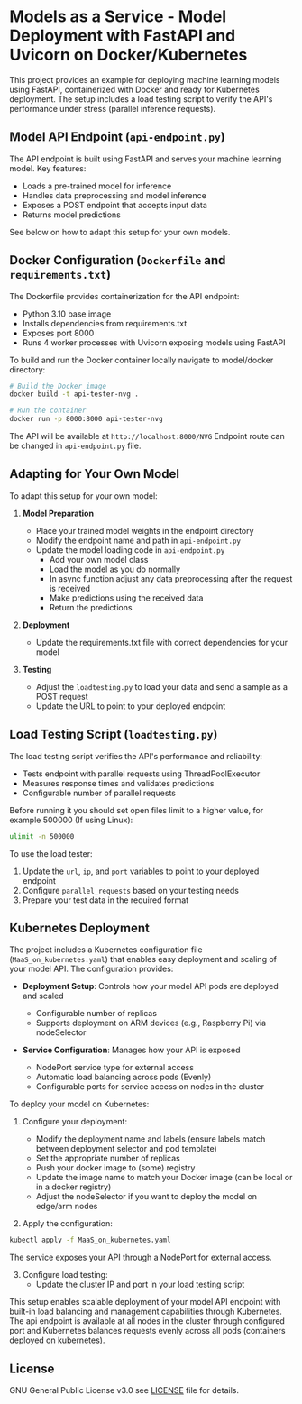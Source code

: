 # Models as a Service - Model Deployment with FastAPI and Uvicorn on Docker/Kubernetes

This project provides an example for deploying machine learning models using FastAPI, containerized with Docker and ready for Kubernetes deployment. The setup includes a load testing script to verify the API's performance under stress (parallel inference requests).


## Model API Endpoint (`api-endpoint.py`)

The API endpoint is built using FastAPI and serves your machine learning model. Key features:

- Loads a pre-trained model for inference
- Handles data preprocessing and model inference
- Exposes a POST endpoint that accepts input data
- Returns model predictions

See below on how to adapt this setup for your own models.

## Docker Configuration (`Dockerfile` and `requirements.txt`)

The Dockerfile provides containerization for the API endpoint:

- Python 3.10 base image
- Installs dependencies from requirements.txt
- Exposes port 8000
- Runs 4 worker processes with Uvicorn exposing models using FastAPI


To build and run the Docker container locally navigate to model/docker directory:

```bash
# Build the Docker image
docker build -t api-tester-nvg .

# Run the container
docker run -p 8000:8000 api-tester-nvg
```

The API will be available at `http://localhost:8000/NVG`
Endpoint route can be changed in `api-endpoint.py` file.

## Adapting for Your Own Model

To adapt this setup for your own model:

1. **Model Preparation**
   - Place your trained model weights in the endpoint directory
   - Modify the endpoint name and path in `api-endpoint.py`
   - Update the model loading code in `api-endpoint.py`
      - Add your own model class
      - Load the model as you do normally
      - In async function adjust any data preprocessing after the request is received
      - Make predictions using the received data
      - Return the predictions

2. **Deployment**
   - Update the requirements.txt file with correct dependencies for your model

3. **Testing**
   - Adjust the `loadtesting.py` to load your data and send a sample as a POST request
   - Update the URL to point to your deployed endpoint
   
## Load Testing Script (`loadtesting.py`)

The load testing script verifies the API's performance and reliability:

- Tests endpoint with parallel requests using ThreadPoolExecutor
- Measures response times and validates predictions
- Configurable number of parallel requests

Before running it you should set open files limit to a higher value, for example 500000 (If using Linux):

```bash
ulimit -n 500000
```

To use the load tester:
1. Update the `url`, `ip`, and `port` variables to point to your deployed endpoint
2. Configure `parallel_requests` based on your testing needs
3. Prepare your test data in the required format

## Kubernetes Deployment

The project includes a Kubernetes configuration file (`MaaS_on_kubernetes.yaml`) that enables easy deployment and scaling of your model API. The configuration provides:

- **Deployment Setup**: Controls how your model API pods are deployed and scaled
  - Configurable number of replicas
  - Supports deployment on ARM devices (e.g., Raspberry Pi) via nodeSelector

- **Service Configuration**: Manages how your API is exposed
  - NodePort service type for external access
  - Automatic load balancing across pods (Evenly)
  - Configurable ports for service access on nodes in the cluster

To deploy your model on Kubernetes:

1. Configure your deployment:
   - Modify the deployment name and labels (ensure labels match between deployment selector and pod template)
   - Set the appropriate number of replicas
   - Push your docker image to (some) registry
   - Update the image name to match your Docker image (can be local or in a docker registry)
   - Adjust the nodeSelector if you want to deploy the model on edge/arm nodes 

2. Apply the configuration:
```bash
kubectl apply -f MaaS_on_kubernetes.yaml
```

The service exposes your API through a NodePort for external access.

3. Configure load testing:
   - Update the cluster IP and port in your load testing script

This setup enables scalable deployment of your model API endpoint with built-in load balancing and management capabilities through Kubernetes. The api endpoint is available at all nodes in the cluster through configured port and Kubernetes balances requests evenly across all pods (containers deployed on kubernetes).

## License
GNU General Public License v3.0 see [LICENSE](LICENSE) file for details.
